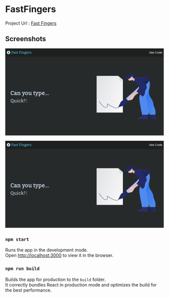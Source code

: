 # FastFingers

Project Url : [Fast Fingers](http://Tushar1401.github.io/fast-fingers)

## Screenshots

![image](./src/Images/ss1.png)

![image](./src/Images/ss1.png)

### `npm start`

Runs the app in the development mode.\
Open [http://localhost:3000](http://localhost:3000) to view it in the browser.

### `npm run build`

Builds the app for production to the `build` folder.\
It correctly bundles React in production mode and optimizes the build for the best performance.
